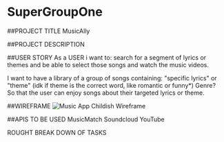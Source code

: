 # SuperGroupOne

##PROJECT TITLE
  MusicAlly
  
##PROJECT DESCRIPTION


##USER STORY
As a USER i want to:
search for a segment of lyrics or themes and be able to select those songs and watch the music videos.

I want to have a library of a group of songs containing: "specific lyrics" or "theme" (idk if theme is the correct word, like romantic or funny*) Genre?
So that the user can enjoy songs about their targeted lyrics or theme.

##WIREFRAME
![Music App Childish Wireframe](https://user-images.githubusercontent.com/110114608/210908952-69124648-da54-4291-a90e-2262e22405fb.png)

##APIS TO BE USED
MusicMatch
Soundcloud
YouTube


ROUGHT BREAK DOWN OF TASKS

